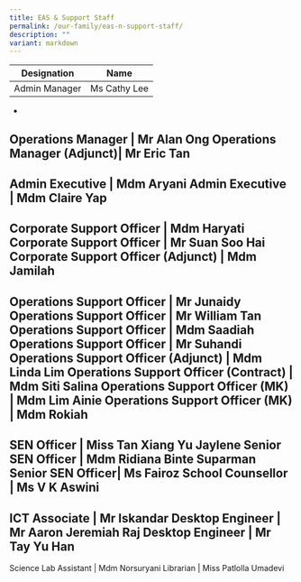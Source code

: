 ```yaml
---
title: EAS & Support Staff
permalink: /our-family/eas-n-support-staff/
description: ""
variant: markdown
---
```

| Designation | Name 
| -------- | -------- 
| Admin Manager    | Ms Cathy Lee
-
Operations Manager | Mr Alan Ong
Operations Manager (Adjunct)| Mr Eric Tan
-
Admin Executive | Mdm Aryani
Admin Executive | Mdm Claire Yap
-
Corporate Support Officer | Mdm Haryati
Corporate Support Officer | Mr Suan Soo Hai
Corporate Support Officer (Adjunct) | Mdm Jamilah
-
Operations Support Officer | Mr Junaidy
Operations Support Officer | Mr William Tan
Operations Support Officer | Mdm Saadiah
Operations Support Officer | Mr Suhandi 
Operations Support Officer (Adjunct) | Mdm Linda Lim
Operations Support Officer (Contract) | Mdm Siti Salina
Operations Support Officer (MK) | Mdm Lim Ainie
Operations Support Officer (MK) | Mdm Rokiah
-
SEN Officer | Miss Tan Xiang Yu Jaylene
Senior SEN Officer | Mdm Ridiana Binte Suparman
Senior SEN Officer| Ms Fairoz
School Counsellor | Ms V K Aswini
-
ICT Associate | Mr Iskandar
Desktop Engineer | Mr Aaron Jeremiah Raj
Desktop Engineer | Mr Tay Yu Han
-
Science Lab Assistant | Mdm Norsuryani
Librarian | Miss Patlolla Umadevi